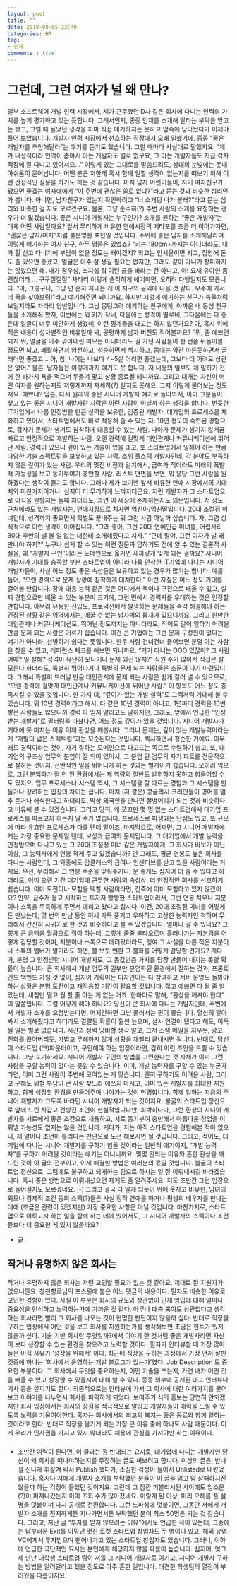 ```yaml
---
layout: post
title: “”
date: 2018-08-05 22:40
categories: HR
tag:
- 인재
comments : true
---
```


# 그런데, 그런 여자가 널 왜 만나?

일부 소프트웨어 개발 인력 시장에서, 제가 근무했던 D사 같은 회사에 다니는 인력의 가치를 높게 평가하고 있는 듯합니다. 그래서인지, 종종 인재를 소개해 달라는 부탁을 받고는 했고, 그럴 때 들었던 생각을 차마 직접 얘기하지는 못하고 맘속에 담아뒀다가 이제야 풀어 보았습니다.
개발자 인력 시장에서 선호하는 직장에서 오래 일했기에, 종종 “좋은 개발자를 추천해달라”는 얘기를 듣기도 했습니다. 그럴 때마다 사실대로 말했지요.
“제가 내성적이라 인맥이 좁아서 아는 개발자도 별로 없구요, 그 아는 개발자들도 지금 각자 직장에 잘 다니고 있어서요…”
이렇게 있는 그대로를 말씀드려도, 상대의 눈빛에는 못내 아쉬움이 묻어납니다. 어떤 분은 저한테 혹시 함께 일할 생각이 없는지를 떠보기 위해 이런 간접적인 질문을 하기도 하는 것 같습니다. 마치 남자 어린이들이, 자기 여자친구가 됐으면 좋겠는 여자애에게 “야 주변에 괜찮은 쏠로 없냐?”라고 묻는 것과 비슷한 심리인가 봅니다. 아니면, 남자친구가 있는지 확인하려고 “너 소개팅 나가 볼래?”라고 묻는 심리와 비슷한 걸 지도 모르겠구요. 물론, 그냥 순수히(?) 주변 사람의 소개를 요청하는 경우가 더 많겠습니다.
좋은 시니어 개발자는 누구인가?
소개를 원하는 “좋은 개발자”는 대체 어떤 사람일까요? 앞서 무리하게 비유한 연애시장의 메타포를 조금 더 이어가자면, “괜찮은 남자/여자”처럼 불분명한 표현일 것입니다. 주위에 좋은 남자를 소개해달라며 이렇게 얘기하는 여자 친구, 한두 명쯤은 있었죠?
“키는 180cm+까지는 아니더라도, 내가 힐 신고 다니기에 부담이 없을 정도는 돼야겠지? 학교는 인서울이면 되고, 집안에 돈도 좀 있으면 좋겠고, 얼굴은 아주 잘 생길 필요는 없지만, 그래도 같이 다니기 창피하지는 않았으면 해. 내가 정우성, 소지섭 뭐 이런 급을 바라는 건 아니고, 아! 요새 유아인 좀 괜찮더라 … 구구절절절”
차라리 이렇게 솔직하게 얘기하면, 오히려 다행일지도 모릅니다. “아, 그렇구나, 그냥 넌 혼자 지내는 게 이 지구의 공익에 나을 것 같다. 우주에 가서 네 꿈을 찾아보렴!”라고 얘기해주면 되니까요. 하지만 저렇게 얘기하는 친구가 속물처럼 보일지라도 차라리 양반입니다. 그냥 뭉텅그려 얘기하는 친구에게, 아까운 내 동성 친구들을 소개해줘 봤자, 이번에는 뭐 키가 작네, 다음에는 성격이 별로네, 그다음에는 다 좋은데 얼굴이 너무 미안하게 생겼네, 이런 핑계들을 대고는 하지 않던가요?
아, 혹시 위에 적은 내용이 성차별적인 비유일까 봐, 공평하게 남자 버전도 적어볼까요?
“뭐, 좀 예쁘면 되지 뭐, 얼굴을 아주 깎아내린 미모는 아니더라도 길 가던 사람들이 한 번쯤 뒤돌아볼 정도면 되고, 쾌활하면서 얌전하고, 청순하면서 섹시하고, 몸매는 약간 마른듯하면서 글래머면 좋겠고… 아, 참, 나이는 나보다 4~5살 어리면 좋겠는데, 그보다 더 어려도 상관은 없어.”
물론, 남자들은 이렇게까지 얘기도 못 합니다. 저 내용의 일부도 체 말하기 전에 한 바가지 욕을 먹으며 두들겨 맞고 상황 종료될 테니까요. 그리고 대개는 자신이 어떤 여자를 원하는지도 저렇게까지 자세히(?) 알지도 못해요. 그저 이렇게 물어보는 정도지요.
예쁘냐?
암튼, 다시 원래의 좋은 시니어 개발자 얘기로 돌아와서, 아마 그분들이 찾고 있는 좋은 시니어 개발자란 사람은 이런 사람이 아닐까 하는 생각을 합니다.
번듯한 IT기업에서 나름 인정받을 만큼 실력을 보유한, 검증된 개발자.
대기업의 프로세스를 체화하고 있어서, 스타트업에서도 바로 적용해 줄 수 있는 자.
10년 정도의 숙련된 경험으로, 갑자기 문제가 생겨도 침착하게 대응할 수 있는 사람. 나아가 문제가 생기지 않게끔 빠르고 안정적으로 개발하는 사람.
오랜 경력에 걸맞게 대인관계나 커뮤니케이션에 뛰어난 사람.
경력이 있으니 깊이 있는 기술이 있을 테고, 또 스타트업에서 일해야 하는 만큼 다양한 기술 스펙트럼을 보유하고 있는 사람. 소위 풀스택 개발자인데, 각 분야도 부족하지 않은 깊이가 있는 사람.
우리의 멋진 비전과 일치해서, 급여가 적더라도 미래의 폭발적 가능성을 보고 동기부여가 충만할 사람.
리스트 면면을 보면, 뭐 응당 그런 사람을 원하겠다는 생각이 들기도 합니다. 그러나 제가 보기엔 앞서 비유한 연애 시장에서의 기대치와 마찬가지이거나, 심지어 더 무리하게 느껴지더군요.
저런 개발자가 그 스타트업으로 이직을 원할지는 둘째 치더라도, 과연 이 세상에 존재하는지도 의문입니다. 저 정도 근처에라도 있는 개발자는, 연애시장으로 치자면 엄친아/엄친딸입니다. 20대 초절정 미녀인데, 성격까지 좋으면서 학벌도 끝내주는 뭐 그런 사람 아닐까 싶습니다.
자, 그럼 상식적으로 이런 생각이 이어집니다. “그래 좋아, 그런 20대 연예인급 미녀를, 어렵사리 30대 후반의 별 볼 일 없는 너한테 소개해줬다고 치자.”
“근데 말야, 그런 여자가 널 왜 만나야 하지?”
누구나 쉽게 할 수 있는 이런 질문과 답하기도 전에 알 수 있는 결론적 사실을, 왜 “개발자 구인”이라는 도메인으로 옮기면 새까맣게 잊게 되는 걸까요?
시니어 개발자가 기대를 충족할 부분
스타트업이 아니라 나름 안착한 IT기업에 다니는 시니어 개발자들이, 사실 어느 정도 좋은 속성들은 보유하고 있는 경우가 많기는 합니다.
예를 들어, “오랜 경력으로 문제 상황에 침착하게 대처한다.” 이런 자질은 어느 정도 기대를 걸어볼 만합니다. 장애 대응 능력 같은 것은 어디에서 책이나 구전으로 배울 수 없고, 실제 경험으로만 배울 수 있는 부분이 크기에, 그런 면에서 경력자를 우대하는 것은 인정할 만합니다. 아무리 유능한 신입도, 프로덕션에서 발생하는 문제들을 즉각 해결해야 하는 긴장된 상황 같은 영역에서는, 메꿀 수 없는 넘사벽의 틈새가 있으니까요.
그리고 원만한 대인관계나 커뮤니케이션도, 뛰어난 정도까지는 아니더라도, 적어도 같이 일하기 어려울 만큼 문제 되는 사람은 거르기 쉽습니다. 이건 큰 기업에는 그런 문제 구성원이 없다는 얘기가 아니라, 선별하기 쉽다는 뜻입니다. 한두 사람 건너건너 물어보면 분명 아는 사람을 찾을 수 있고, 레퍼런스 체크를 해보면 되니까요.
“거기 다니는 OOO 있잖아? 그 사람 어때? 일 잘해? 성격이 유난히 모나거나 문제 되진 않지?”
직원 수가 많아서 직접은 잘 모른다 하더라도, 특별히 뛰어나거나 특별히 문제 되는 사람들은 소문이 나기 마련입니다. 그래서 특별히 드러날 만큼 대인관계에 문제 되는 사람은 쉽게 걸러 낼 수 있으므로, “오랜 경력에 걸맞게 대인관계나 커뮤니케이션에 뛰어난 사람.” 이 항목도 어느 정도 충족시킬 수 있을 것입니다.
한 가지 더, “깊이가 있는 개발 실력”도 그럭저럭 기대해 볼 수 있습니다. 뭐 10년 경력이라고 해서, 다 같은 10년 경력이 아니고, 1년짜리 경력을 10번 쌓은 사람들도 많으니까 경력 다 믿지 말라고도 말하지만, 그래도, 앞에서 언급한 “인정받는 개발자”로 필터링을 마쳤다면, 어느 정도 깊이가 있을 것입니다.
시니어 개발자가 기대에 못 미치는 이유
이제 환상을 깨봅시다. 그러나 문제는, 깊이 있는 개발능력이라는 게 “개발의 넓은 스펙트럼”과는 모순된다는 것입니다. 섹시하면서 청순한 거예요. 아무래도 경력이라는 것이, 자기 잘하는 도메인으로 파고드는 쪽으로 수렴하기 쉽고, 또, 대기업의 구조상 업무의 분업이 잘 되어 있어서, 그 분업 된 업무의 자기 파트를 전문적으로 잘하는 것이지, 전반적인 일을 뛰어나게 하는 것과는 별개이기 쉽습니다. 오히려 역으로, 그런 분업화가 잘 안 된 환경에서는 제 역량의 절반도 발휘하지 못하고 힘들어할 수도 있지요.
업무 프로세스나 시스템 역시, 그 시스템을 잘 따르는 경험과 그 시스템을 만들거나 장려하는 입장의 차이는 큽니다. 마치 (저 같은) 콩글리시 코리안들이 영어를 얼추 듣거나 해석한다고 하더라도, 막상 외국인을 만나면 꿀벙어리가 되는 것과 비슷하다고 비유해 볼 수 있겠습니다. 그리고 당최, 왜 쪼끄만 몇 명 없는 스타트업에서 대기업 프로세스를 따르고자 하는지 알 수가 없습니다. 프로세스로 파생되는 단점도 있고, 또 규모에 따라 유효한 프로세스가 다를 텐데 말이죠.
마지막으로, 어쩌면, 그 시니어 개발자에게는 가장 중요한 문제일 텐데, 보상과 급여의 문제입니다. 그 대기업에서 개발 능력을 인정받으며 다니고 있는 그 20대 초절정 미녀 같은 개발자에게, 그 회사가 바보가 아닌 이상, 그 능력자에게 연봉 적게 주고 있겠습니까? 안 그래도, 평균 연봉도 높은 회사를 다니는 사람인데, 그 와중에도 탑클래스의 급여나 인센티브를 받고 있을 사람이라는 거지요.
우선, 무리해서 그 연봉 수준을 맞춰주거나, 운 좋게도 심지어 더 줄 수 있다고 하더라도, 이미 오랜 기간 대기업에 근무한 사람의 속성상, 더 안정적인 회사를 선호하기 쉽습니다. 이미 도전이나 모험을 택할 사람이라면, 진즉에 이미 모험하고 있지 않겠어요?
만약, 금수저 들고 시작하는 투자자 빵빵한 스타트업이라서, 그런 연봉 처우나 지분이나 스톡을 두둑하게 주면서 데리고 왔다고 칩시다. 이건, 20대 초절정 미녀를 어떻게든 만났는데, 몇 번의 만남 동안 허세 가득 풍기고 우아하고 고상한 능력자인 척하며 무리해서 간신히 사귀기로 한 것과 비슷하다고 볼 수 있겠습니다.
얼마나 갈 수 있나요? 그렇게 큰 금액을 월급으로 줘야 하는데, 그렇게 줄줄 불타오르며 흘러나가는 자본금을 어떻게 감당할 것이며, 지분이나 스톡으로 데려왔더라도, 행여 그 사실을 다른 적은 지분이나 스톡의 멤버가 알기라도 하면, 불 보듯 뻔한 그 불화를 어떻게 감당할 건가요?
게다가, 분명 그 인정받던 시니어 개발자도, 그 몸값만큼 가치를 당장 만들어 내지는 못할 확률이 높습니다. 큰 회사에서 개발 업무의 일부만 분업화된 환경에서 잘하는 것과, 프론트엔드 백엔드 가릴 것 없이, 심지어 기획이든 디자인이든 다 참여하고 서버 운영도 돌봐야 하는 상황은 분명 도전이고 재적응할 기간이 필요할 것입니다. 젊고 예쁘면 다 될 줄 알았는데, 새침만 떨고 뭘 할 줄 아는 게 없는 거죠.
한마디로 말해, “환상을 깨셔야 한다” 이 말씀입니다.
그럼 어떻게 해야 하나요?
당신이 큰 회사에 다니는 개발자인데, 주변에서 개발자 소개를 요청받는다면, 어지간하면 그냥 물러서는 편이 좋습니다. 열심히 알아봐서 소개해줬다고 하더라도 결렬될 확률이 훨씬 높으며, 설사 연결이 됐다고 해도, 이득 될 일은 별로 없습니다. 시간과 정력 낭비할 생각 말고, 그저 스팸 메일을 지우듯, 광고 전화를 끊어버리듯, 가볍고 무례하지 않게 상황을 재빨리 끝내시면 됩니다.
반대로, 당신이 스타트업 (코)파운더이고, 구인해야 하는 입장이라면, 감히 이런 조언을 드릴 수 있습니다. 그냥 포기하세요. 시니어 개발자 구인의 방법을 고민한다는 것 자체가 이미 그런 사람을 구할 능력이 없다는 뜻일 수 있습니다. 이미, 개발 능력자를 구할 수 있는 누군가라면, 이미 그런 사람이 주변에 모여있는 게 맞습니다. 괜히 구하기도 어려운 사람, 그리고 구해도 위험 부담이 큰 사람 찾느라 애쓰지 마시고, 이미 있는 개발자를 최대한 지원하고, 함께 성장할 환경을 만들어주며 나아가는 것이 현명합니다. 함께 일하는 지금의 주니어 개발자가 그토록 바라던 시니어 개발자가 되는 것이지요.
불굴의 스타트업 정신으로
앞에 드린 차갑고 건방진 조언이 현실적입니다만, 희박하나마, 그런 환상의 시니어 개발자를 서로에게 좋은 조건으로 채용하고, 서로 동기부여 충만해서 아름다운 창업을 이뤄낼 가능성도 없지는 않을 것입니다. 게다가, 저는 아직 스타트업을 경험해본 적이 없으니, 제 말이나 조언이 틀리다는 판단으로 도전 해보시면 될 것입니다. 그리고, 적어도, 대기업에 다니는 시니어 개발자를 구하기 힘들 것이라는 일반적 얘기이지, “개발 능력자”를 구하기 어려울 것이라는 얘기는 아니니까요.
몇몇 안되는 이유와 흔한 환상을 깨드린 것이 이 글의 전부이고, 이제 해결할 방법은 여러분의 몫일 것입니다. 불굴의 스타트업 정신으로, 그럼에도 불구하고 되게하는 힘으로 하시는 일 잘 이뤄내시길 바라겠습니다. 혹시 좋은 방법으로 이뤄내셨으면 제게도 좀 알려주세요. 저도 조만간 그런 입장으로 들어설지도 모르겠네요. ;-)
그리고 결국 다 알게 되듯이
위에 웃자고 비유한, 남녀의 외모나 경제적 조건 등의 스펙(?)들은 사실 정작 연애를 하거나 평생의 배우자를 만나는 데에 (조금은 관련이 있겠지만) 가장 중요한 사항은 아닐 것입니다.
마찬가지로, 스타트업으로 이루고자 하는 일을 함께 하는 데에 있어서도, 그 시니어 개발자의 스펙이나 조건들보다 더 중요한 게 있지 않을까요?

- 끝 -

## 작거나 유명하지 않은 회사는

작거나 유명하지 않은 회사는 저런 고민할 필요가 없는 것 같아요.
제대로 된 지원자가 없으니깐요.
창천향로님의 포스팅에 붙은 어느 댓글의 내용이다. 필자도 비슷한 이유로 고민한 경험이 있다. 사실 이 부분은 회사의 규모와 상관없이 인재 영입에 대해 얼마나 중요성을 인식하고 노력하는가에 가까운 것 같다. 아무나 대충 뽑아도 상관없다고 생각하는 회사라면 빨리 그 회사를 나오는 것이 현명한 판단이지 않을까 싶다.
반대로 직장을 구하는 입장에서 어떤 것을 보고 회사를 지원하는가를 생각해보면 조금은 힌트가 있지 않을까 싶다. 기술 기반 회사란 무엇일까?에서 이야기 한 것처럼 좋은 개발자라면 자신이 보다 성장할 수 있는 환경을 찾으려고 노력할 것이다. 필자가 인터뷰할 때 가장 많이 들은 이직 사유가 ‘성장을 위해서’ 이다.
최근에 직장을 구하는 과정에서 가장 먼저 살핀 것중에 하나는 ‘회사에서 운영하는 개발 블로그가 있는가’였다. Job Description 도 중요한 부분이다. 그 회사에서 무엇을 중요하는지, 어떤 기술을 쓰는지, 가면 내가 어떤 것을 배울 수 있고 성장할 수 있을지에 대해 알 수 있다. 종종 외부에 공개된 대표 인터뷰나 기사 등을 살피기도 한다. 최종적으로는 인터뷰에 가서 그 회사에 대한 여러가지를 물어보고 이야기를 나누면서 회사를 파악하게 되었다. 보여주기 식의 홍보는 당연히 안되겠지만 회사 입장에서는 회사의 장점을 적극적으로 알리고 개발자들이 매력을 느낄 수 있도록 노력을 기울여야한다.
혹자는 회사에서의 최고의 복지는 좋은 동료와 함께 일하는 것이라고 한다. 반대로 직장을 옮기게 되는 가장 큰 이유 중에 하나도 사람 때문이다. 이게 우리가 인사권을 가지고 있지 않더라도 채용에 관심을 가져야만 하는 이유이다.

###

+ 조만간 여력이 된다면, 이 글과는 정 반대되는 요지로, 대기업에 다니는 개발자인 당신이 왜 회사를 떠나야하는지를 주장하는 글도 써보려고 합니다.
이상의 글은, 반나절 신나게 휘갈겨 써서 Publish 했다가, 소심한 걱정이 들어서 Unlisted로 내렸었습니다. 혹시나 저에게 개발자 소개를 부탁했던 분들이 이 글을 읽고 맘 상해하시진 않을까 하는 걱정이 들었던 것이지요. 그런데 그 잠깐 퍼블리시된 사이에도 입소문(?)이 퍼져나갔는지 이미 조회 수가 많아졌네요. 이렇게 된 이상, 미리 오해를 풀 설명을 덧붙이며 다시 공개로 전환합니다. 그런 노파심에 덧붙이면, 그동안 저에게 개발자 소개를 진지하게든 지나가면서든 부탁했던 분이 최소 50명은 되는 것 같습니다. 그리고, 지난 글 “투자를 받지 않으려는 이유”에서도 언급한 적이 있는데, 그중에는 남부러운 Exit를 이뤄낸 멋진 로켓 스타트업 창업자도 두 명이나 있고, 해외 유명 VC에게서 투자받으며 뻗어나가고 있는 스타트업 창업자도 있습니다. 그러니, 이하에 언급한 극단적인 묘사는 본인에게 해당하지 않을 확률이 높습니다. 심지어, 엊그제 만난 대학생 스타트업 팀이 저를 그 시니어 개발자로 여기고, 시니어 개발자 구하는 방법을 알려달라고 했을 정도로 아주 흔한 일입니다. 대견한 학생팀의 열정이 부러웠을 따름이지요.
